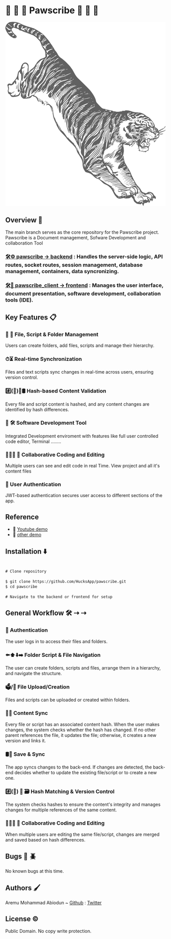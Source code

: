 # 🐾 🐾 🐾 Pawscribe 🐾 🐾 🐾

![PAWSCRIBE](https://github.com/HucksApp/pawscribe/blob/pawscribe_client/src/images/back5.svg "Title is optional")

## Overview 📖
The main branch serves as the core repository for the Pawscribe project.
Pawscribe is a Document management, Sofware Development and collaboration Tool
### [🛠⚙️ pawscribe -> backend](https://github.com/HucksApp/pawscribe/tree/pawscribe "backend") : Handles the server-side logic, API routes, socket routes, session management, database management, containers, data syncronizing.
### [🛠📲 pawscribe_client -> frontend](https://github.com/HucksApp/pawscribe/tree/pawscribe_client "frontend") : Manages the user interface, document presentation, software development, collaboration tools (IDE).

## Key Features 📋
### 📄 📁 File, Script & Folder Management
Users can create folders, add files, scripts and manage their hierarchy.
### ⏱⏳ Real-time Synchronization
Files and text scripts sync changes in real-time across users, ensuring version control.
### #️⃣(📃)🔀🛢 Hash-based Content Validation
Every file and script content is hashed, and any content changes are identified by hash differences.
### 📑 🛠 Software Development Tool  
Integrated Development enviroment with features like full user controlled code editor, Terminal ........
### 👩‍👧‍👧 📝 Collaborative Coding and Editing 
Multiple users can see and edit code in real Time. View project and all it's content files
### 🔐 User Authentication 
JWT-based authentication secures user access to different sections of the app.

## Reference  
* 🎥 [Youtube demo](https://www.youtube.com/watch?v=6JbJsOSW1fM "pawscribe")
* 🎥 [other demo](https://www.flexclip.com/share/694478929b9c352b019f1d0c0ec1f27c7cdfab8.html "pawscribe")

## Installation  ⬇️
```

# Clone repository

$ git clone https://github.com/HucksApp/pawscribe.git
$ cd pawscribe

# Navigate to the backend or frontend for setup

```

## General Workflow 🛠 ⇢ ⇢
### 🔏 Authentication 
The user logs in to access their files and folders.
### ⬅️⬆️⬇️➡️ Folder Script & File Navigation 
The user can create folders, scripts and files, arrange them in a hierarchy, and navigate the structure.
### 🗳/📄 File Upload/Creation
Files and scripts can be uploaded or created within folders.
### 📄🔄 Content Sync
Every file or script has an associated content hash. When the user makes changes, the system checks whether the hash has changed. If no other parent references the file, it updates the file; otherwise, it creates a new version and links it.
### 🛢🔄 Save & Sync
The app syncs changes to the back-end. If changes are detected, the back-end decides whether to update the existing file/script or to create a new one.
### #️⃣(📃) 🔀 🗃 Hash Matching & Version Control
The system checks hashes to ensure the content's integrity and manages changes for multiple references of the same content.
### 👩‍👧‍👧 📝 Collaborative Coding and Editing
When multiple users are editing the same file/script, changes are merged and saved based on hash differences.

## Bugs 🐛 🪲
No known bugs at this time. 

## Authors 🖌
Aremu Mohammad Abiodun ~ [Github](https://github.com/Hucksapp) : [Twitter](https://twitter.com/hucks_jake)  

## License ©
Public Domain. No copy write protection. 

